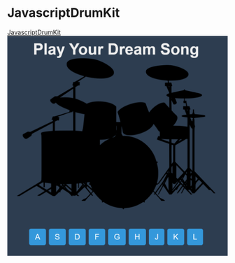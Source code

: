 # JavascriptDrumKit
[JavascriptDrumKit]([https://github-username.github.io/repository-name](https://abdndmn.github.io/JavascriptDrumKit/))
![Proje Ekran Görüntüsü](Screenshot_12.png)
